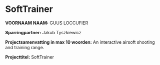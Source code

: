 # SoftTrainer

**VOORNAAM NAAM:** GUUS LOCCUFIER

**Sparringpartner:** Jakub Tyszkiewicz

**Projectsamenvatting in max 10 woorden:** An interactive airsoft shooting and training range.

**Projecttitel:** SoftTrainer
